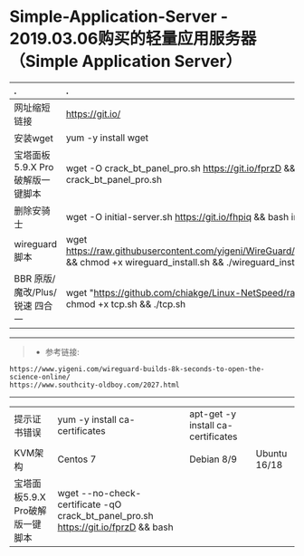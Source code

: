 # Simple-Application-Server - 2019.03.06购买的轻量应用服务器 （Simple Application Server）



|.|.|
| :--------   | :-----  | 
| 网址缩短链接     | https://git.io/ |
| 安装wget        |   yum -y install wget  |
| 宝塔面板5.9.X Pro破解版一键脚本 | wget -O crack_bt_panel_pro.sh https://git.io/fprzD && bash crack_bt_panel_pro.sh |
|删除安骑士                      | wget -O initial-server.sh https://git.io/fhpiq && bash initial-server.sh|
|wireguard脚本                  | wget https://raw.githubusercontent.com/yigeni/WireGuard/master/wireguard_install.sh && chmod +x wireguard_install.sh && ./wireguard_install.sh |
|BBR 原版/魔改/Plus/锐速 四合一   | wget "https://github.com/chiakge/Linux-NetSpeed/raw/master/tcp.sh" && chmod +x tcp.sh && ./tcp.sh|

---
> * 参考链接:
```
https://www.yigeni.com/wireguard-builds-8k-seconds-to-open-the-science-online/
https://www.southcity-oldboy.com/2027.html

```
---

| ||||
| --------   | :-----  | :----  |:----  |
| 提示证书错误     | yum -y install ca-certificates |   apt-get -y install ca-certificates     |
| KVM架构        |    Centos 7| Debian 8/9| Ubuntu 16/18  |
| 宝塔面板5.9.X Pro破解版一键脚本 | wget --no-check-certificate -qO crack_bt_panel_pro.sh https://git.io/fprzD && bash |
